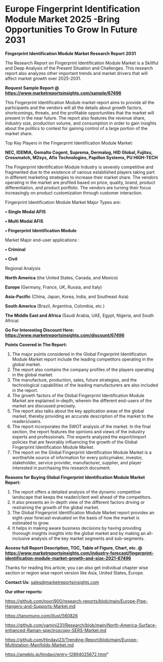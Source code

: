 # Europe Fingerprint Identification Module Market 2025 -Bring Opportunities To Grow In Future 2031

<strong>Fingerprint Identification Module Market Research Report 2031</strong>

The Research Report on Fingerprint Identification Module Market is a Skillful and Deep Analysis of the Present Situation and Challenges. This research report also analyzes other important trends and market drivers that will affect market growth over 2025-2031.

<strong>Request Sample Report @ <a href=https://www.marketreportsinsights.com/sample/67496>https://www.marketreportsinsights.com/sample/67496</a></strong>

This Fingerprint Identification Module market report aims to provide all the participants and the vendors will all the details about growth factors, shortcomings, threats, and the profitable opportunities that the market will present in the near future. The report also features the revenue share, industry size, production volume, and consumption in order to gain insights about the politics to contest for gaining control of a large portion of the market share.

Top Key Players in the Fingerprint Identification Module Market:

<strong>NEC, IDEMIA, Gemalto Cogent, Suprema, Dermalog, HID Global, Fujitsu, Crossmatch, M2sys, Afix Technologies, Papillon Systems, PU HIGH-TECH</strong>

The Fingerprint Identification Module Industry is severely competitive and fragmented due to the existence of various established players taking part in different marketing strategies to increase their market share. The vendors operating in the market are profiled based on price, quality, brand, product differentiation, and product portfolio. The vendors are turning their focus increasingly on product customization through customer interaction.

Fingerprint Identification Module Market Major Types are:

<strong>• Single Modal AFIS

• Multi Modal AFIS

• Fingerprint Identification Module</strong>

Market Major end-user applications :

<strong>• Criminal

• Civil</strong>

Regional Analysis

</u><strong><b>North America</b></strong> (the United States, Canada, and Mexico)

<strong><b>Europe </b></strong>(Germany, France, UK, Russia, and Italy)

<strong><b>Asia-Pacific</b></strong> (China, Japan, Korea, India, and Southeast Asia)

<strong><b>South America</b></strong> (Brazil, Argentina, Colombia, etc.)

<strong><b>The Middle East and Africa</b></strong> (Saudi Arabia, UAE, Egypt, Nigeria, and South Africa)

<strong>Go For Interesting Discount Here: <a href=https://www.marketreportsinsights.com/discount/67496>https://www.marketreportsinsights.com/discount/67496</a></strong>

<strong>Points Covered in The Report:</strong>
<ol>
  <li>The major points considered in the Global Fingerprint Identification Module Market report include the leading competitors operating in the global market.</li>
  <li>The report also contains the company profiles of the players operating in the global market.</li>
  <li>The manufacture, production, sales, future strategies, and the technological capabilities of the leading manufacturers are also included in the report.</li>
  <li>The growth factors of the Global Fingerprint Identification Module Market are explained in-depth, wherein the different end-users of the market are discussed precisely.</li>
  <li>The report also talks about the key application areas of the global market, thereby providing an accurate description of the market to the readers/users.</li>
  <li>The report incorporates the SWOT analysis of the market. In the final section, the report features the opinions and views of the industry experts and professionals. The experts analyzed the export/import policies that are favorably influencing the growth of the Global Fingerprint Identification Module Market.</li>
  <li>The report on the Global Fingerprint Identification Module Market is a worthwhile source of information for every policymaker, investor, stakeholder, service provider, manufacturer, supplier, and player interested in purchasing this research document.</li>
</ol>
<strong>Reasons for Buying Global Fingerprint Identification Module Market Report:</strong>

<ol>
  <li>The report offers a detailed analysis of the dynamic competitive landscape that keeps the reader/client well ahead of the competitors.</li>
  <li>It also presents an in-depth view of the different factors driving or restraining the growth of the global market.</li>
  <li>The Global Fingerprint Identification Module Market report provides an eight-year forecast evaluated on the basis of how the market is estimated to grow.</li>
  <li>It helps in making aware business decisions by having providing thorough insights insights into the global market and by making an all-inclusive analysis of the key market segments and sub-segments.</li>
</ol>
<strong>Access full Report Description, TOC, Table of Figure, Chart, etc. @ <a href=https://www.marketreportsinsights.com/industry-forecast/fingerprint-identification-module-market-growth-and-size-2021-67496>https://www.marketreportsinsights.com/industry-forecast/fingerprint-identification-module-market-growth-and-size-2021-67496</a></strong>


Thanks for reading this article; you can also get individual chapter wise section or region wise report version like Asia, United States, Europe.

<strong>Contact Us:</strong>
sales@marketreportsinsights.com

<strong>Our other reports:</strong>

<a href=https://github.com/noori900/research-reports/blob/main/Europe-Pipe-Hangers-and-Supports-Market.md>https://github.com/noori900/research-reports/blob/main/Europe-Pipe-Hangers-and-Supports-Market.md</a>

<a href=https://tanomuno.com/illust/560826>https://tanomuno.com/illust/560826</a>

<a href=https://github.com/yamini231/Research/blob/main/North-America-Surface-enhanced-Raman-spectroscopy-SERS-Market.md>https://github.com/yamini231/Research/blob/main/North-America-Surface-enhanced-Raman-spectroscopy-SERS-Market.md</a>

<a href=https://github.com/Hindavi23/Trending-Report/blob/main/Europe-Multistation-Manifolds-Market.md>https://github.com/Hindavi23/Trending-Report/blob/main/Europe-Multistation-Manifolds-Market.md</a>

<a href=https://ameblo.jp/hindavi/entry-12894025672.html>https://ameblo.jp/hindavi/entry-12894025672.html</a>"
